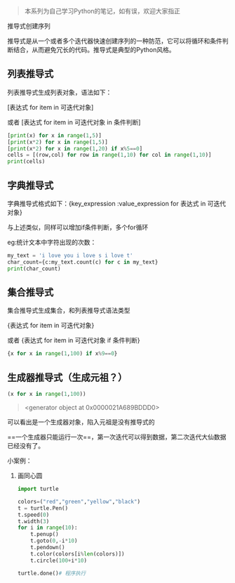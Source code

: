 >  本系列为自己学习Python的笔记，如有误，欢迎大家指正

推导式创建序列

推导式是从一个或者多个迭代器快速创建序列的一种防范，它可以将循环和条件判断结合，从而避免冗长的代码。推导式是典型的Python风格。

## 列表推导式

列表推导式生成列表对象，语法如下：

[表达式  for item in 可迭代对象]

或者 [表达式 for item in 可迭代对象   in  条件判断]

```python
[print(x) for x in range(1,5)]
[print(x*2) for x in range(1,5)]
[print(x*2) for x in range(1,20) if x%5==0]
cells = [(row,col) for row in range(1,10) for col in range(1,10)]
print(cells)
```

## 字典推导式

字典推导式格式如下：{key_expression :value_expression for 表达式 in  可迭代对象}

与上述类似，同样可以增加if条件判断，多个for循环 

eg:统计文本中字符出现的次数：

```python
my_text = 'i love you i love s i love t'
char_count={c:my_text.count(c) for c in my_text}
print(char_count)
```

## 集合推导式

集合推导式生成集合，和列表推导式语法类型

{表达式 for item in 可迭代对象}

或者 {表达式 for item in 可迭代对象  if  条件判断}

```python
{x for x in range(1,100) if x%9==0}
```

## 生成器推导式（生成元祖？）

```python
(x for x in range(1,100))
```

>  <generator object <genexpr> at 0x0000021A689BDDD0>

可以看出是一个生成器对象，陷入元祖是没有推导式的

==一个生成器只能运行一次==，第一次迭代可以得到数据，第二次迭代大仙数据已经没有了。

小案例：

1. 画同心圆

   ```python
   import turtle
   
   colors=("red","green","yellow","black")
   t = turtle.Pen()
   t.speed(0)
   t.width(3)
   for i in range(10):
       t.penup()
       t.goto(0,-i*10)
       t.pendown()
       t.color(colors[i%len(colors)])
       t.circle(100+i*10)
   
   turtle.done()# 程序执行
   ```

   

   